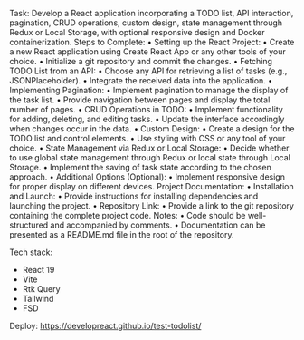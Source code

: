Task: Develop a React application incorporating a TODO list, API interaction,
pagination, CRUD operations, custom design, state management through
Redux or Local Storage, with optional responsive design and Docker
containerization.
Steps to Complete:
• Setting up the React Project:
• Create a new React application using Create React App or any other
tools of your choice.
• Initialize a git repository and commit the changes.
• Fetching TODO List from an API:
• Choose any API for retrieving a list of tasks (e.g., JSONPlaceholder).
• Integrate the received data into the application.
• Implementing Pagination:
• Implement pagination to manage the display of the task list.
• Provide navigation between pages and display the total number of
pages.
• CRUD Operations in TODO:
• Implement functionality for adding, deleting, and editing tasks.
• Update the interface accordingly when changes occur in the data.
• Custom Design:
• Create a design for the TODO list and control elements.
• Use styling with CSS or any tool of your choice.
• State Management via Redux or Local Storage:
• Decide whether to use global state management through Redux or
local state through Local Storage.
• Implement the saving of task state according to the chosen approach.
• Additional Options (Optional):
• Implement responsive design for proper display on different devices.
Project Documentation:
• Installation and Launch:
• Provide instructions for installing dependencies and launching the
project.
• Repository Link:
• Provide a link to the git repository containing the complete project
code.
Notes:
• Code should be well-structured and accompanied by comments.
• Documentation can be presented as a README.md file in the root of the
repository.


Tech stack:
- React 19
- Vite
- Rtk Query
- Tailwind
- FSD

Deploy: https://developreact.github.io/test-todolist/
